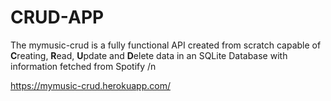 # CRUD-APP
 The mymusic-crud is a fully functional API created from scratch capable of **C**reating, **R**ead, **U**pdate and **D**elete data in an SQLite Database with information fetched from Spotify /n
 
 
 
  https://mymusic-crud.herokuapp.com/
